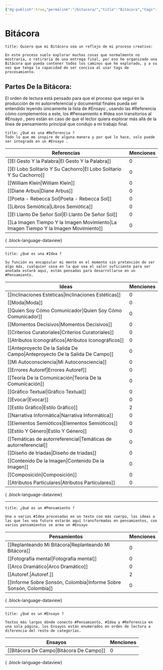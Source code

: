 ```yaml
---
{"dg-publish":true,"permalink":"/bitacora/","title":"Bitácora","tags":["Referencia","Idea","Pensamiento","Ensayo"],"noteIcon":"","created":"2023-04-21T15:36:09.876-05:00","updated":"2023-05-01T22:37:44.543-05:00"}
---
```



# Bitácora

```ad-seealso
title: Quiero que mi Bitácora sea un reflejo de mi proceso creativo:

En este proceso suelo explorar muchas cosas que normalmente no mostraría, o retiraría de una entrega final, por eso he organizado una Bitácora que pueda contener todos los caminos que he explorado, y a su vez que tenga la capacidad de ser concisa al usar tags de procesamiento.
```

## Partes De la Bitácora:

El orden de lectura está pensado para que el proceso que seguí en la producción de mi autorreferencial y documental finales pueda ser entendido leyendo únicamente la lista de #Ensayo , usando las #Referencia cómo complementos a este, los #Pensamiento e #Idea son transitorios al #Ensayo , pero están en caso de que el lector quiera explorar más allá de la línea de pensamiento principal que condujo a mi trabajo final. 

```ad-example
title: ¿Qué es una #Referencia ?
Todo lo que me inspire de alguna manera y por qué lo hace, solo puede ser integrado en un #Ensayo .

```

| Referencias                                                                             | Menciones |
| --------------------------------------------------------------------------------------- | --------- |
| [[El Gesto Y la Palabra\|El Gesto Y la Palabra]]                                     | 0         |
| [[El Lobo Solitario Y Su Cachorro\|El Lobo Solitario Y Su Cachorro]]                 | 0         |
| [[William Klein\|William Klein]]                                                     | 0         |
| [[Diane Arbus\|Diane Arbus]]                                                         | 0         |
| [[Poeta - Rebecca Sol\|Poeta - Rebecca Sol]]                                         | 0         |
| [[Libros Semiótica\|Libros Semiótica]]                                               | 0         |
| [[El Llanto De Señor Sol\|El Llanto De Señor Sol]]                                   | 0         |
| [[La Imagen Tiempo Y la Imagen Movimiento\|La Imagen Tiempo Y la Imagen Movimiento]] | 0         |

{ .block-language-dataview}

- - -

```ad-abstract
title: ¿Qué es una #Idea ?

Su función es encapsular mi mente en el momento sin pretención de ser algo más, cualquier cosa en la que vea el valor suficiente para ser anotada estará aquí, están pensadas para desarrollarse en un #Pensamiento.
```

| Ideas                                                                         | Menciones |
| ----------------------------------------------------------------------------- | --------- |
| [[Inclinaciones Estéticas\|Inclinaciones Estéticas]]                       | 0         |
| [[Moda\|Moda]]                                                             | 0         |
| [[Quien Soy Cómo Comunicador\|Quien Soy Cómo Comunicador]]                 | 0         |
| [[Momentos Decisivos\|Momentos Decisivos]]                                 | 0         |
| [[Criterios Curatoriales\|Criterios Curatoriales]]                         | 0         |
| [[Atributos Iconográficos\|Atributos Iconográficos]]                       | 0         |
| [[Anteproyecto De la Salida De Campo\|Anteproyecto De la Salida De Campo]] | 0         |
| [[Mi Autoconsciencia\|Mi Autoconsciencia]]                                 | 0         |
| [[Errores Autoref\|Errores Autoref]]                                       | 0         |
| [[Teoría De la Comunicación\|Teoría De la Comunicación]]                   | 0         |
| [[Gráfico Textual\|Gráfico Textual]]                                       | 0         |
| [[Evocar\|Evocar]]                                                         | 0         |
| [[Estilo Gráfico\|Estilo Gráfico]]                                         | 2         |
| [[Narrativa Informática\|Narrativa Informática]]                           | 0         |
| [[Elementos Semióticos\|Elementos Semióticos]]                             | 0         |
| [[Estilo Y Género\|Estilo Y Género]]                                       | 0         |
| [[Temáticas de autorreferencial\|Temáticas de autorreferencial]]           | 0         |
| [[Diseño de triadas\|Diseño de triadas]]                                   | 0         |
| [[Contenido De la Imagen\|Contenido De la Imagen]]                         | 0         |
| [[Composición\|Composición]]                                               | 0         |
| [[Atributos Particulares\|Atributos Particulares]]                         | 0         |

{ .block-language-dataview}

- - - 

```ad-tip
title: ¿Qué es un #Pensamiento ?

Una o varias #Idea procesadas en un texto con más cuerpo, las ideas a las que les vea futuro estarán aquí transformadas en pensamientos, con varios pensamientos se arma un #Ensayo 
```

| Pensamientos                                                          | Menciones |
| --------------------------------------------------------------------- | --------- |
| [[Replanteando Mi Bitácora\|Replanteando Mi Bitácora]]             | 0         |
| [[Fotografía mental\|Fotografía mental]]                           | 0         |
| [[Arco Dramático\|Arco Dramático]]                                 | 0         |
| [[Autoref.\|Autoref.]]                                             | 2         |
| [[Informe Sobre Sonsón, Colombia\|Informe Sobre Sonsón, Colombia]] | 0         |

{ .block-language-dataview}

- - - 

```ad-done
title: ¿Qué es un #Ensayo ?

Textos más largos dónde conecto #Pensamiento, #Idea y #Referencia en una sola página, los Ensayos están enumerados en orden de lectura a diferencia del resto de categorías.
```

| Ensayos                                     | Menciones |
| ------------------------------------------- | --------- |
| [[Bitácora De Campo\|Bitácora De Campo]] | 0         |

{ .block-language-dataview}
